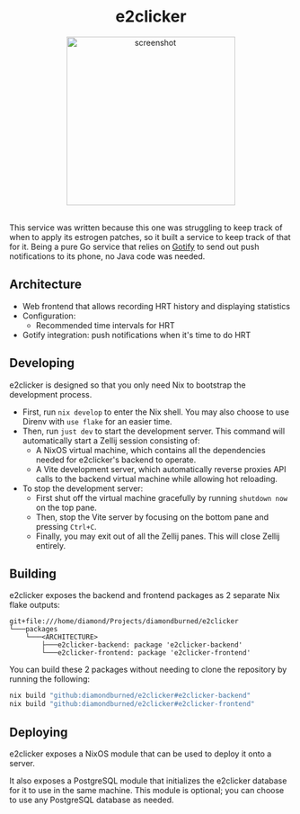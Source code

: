 <div align="center">
    <h1>e2clicker</h1>
    <img src="https://github.com/diamondburned/e2clicker/assets/8463786/39f7fda5-cea8-4eb3-8bd3-cbff9f8e0cfa" alt="screenshot" width="300" />
    <br />
    <br />
</div>

This service was written because this one was struggling to keep track of when to apply its estrogen patches,
so it built a service to keep track of that for it. Being a pure Go service that relies on [Gotify][gotify]
to send out push notifications to its phone, no Java code was needed.

[gotify]: https://gotify.net

## Architecture

- Web frontend that allows recording HRT history and displaying statistics
- Configuration:
  - Recommended time intervals for HRT
- Gotify integration: push notifications when it's time to do HRT

## Developing

e2clicker is designed so that you only need Nix to bootstrap the development
process.

- First, run `nix develop` to enter the Nix shell. You may also choose to use
  Direnv with `use flake` for an easier time.
- Then, run `just dev` to start the development server. This command will
  automatically start a Zellij session consisting of:
  - A NixOS virtual machine, which contains all the dependencies needed
    for e2clicker's backend to operate.
  - A Vite development server, which automatically reverse proxies API calls
    to the backend virtual machine while allowing hot reloading.
- To stop the development server:
  - First shut off the virtual machine gracefully by running `shutdown now` on
    the top pane.
  - Then, stop the Vite server by focusing on the bottom pane and pressing
    `Ctrl+C`.
  - Finally, you may exit out of all the Zellij panes. This will close Zellij
    entirely.

## Building

e2clicker exposes the backend and frontend packages as 2 separate Nix flake outputs:

```
git+file:///home/diamond/Projects/diamondburned/e2clicker
└───packages
    └───<ARCHITECTURE>
        ├───e2clicker-backend: package 'e2clicker-backend'
        └───e2clicker-frontend: package 'e2clicker-frontend'
```

You can build these 2 packages without needing to clone the repository by
running the following:

```sh
nix build "github:diamondburned/e2clicker#e2clicker-backend"
nix build "github:diamondburned/e2clicker#e2clicker-frontend"
```

## Deploying

e2clicker exposes a NixOS module that can be used to deploy it onto a server.

It also exposes a PostgreSQL module that initializes the e2clicker database for
it to use in the same machine. This module is optional; you can choose to use
any PostgreSQL database as needed.
